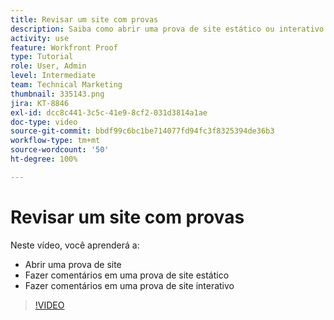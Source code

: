 ```yaml
---
title: Revisar um site com provas
description: Saiba como abrir uma prova de site estático ou interativo no  [!DNL  Workfront]  e fazer comentários.
activity: use
feature: Workfront Proof
type: Tutorial
role: User, Admin
level: Intermediate
team: Technical Marketing
thumbnail: 335143.png
jira: KT-8846
exl-id: dcc8c441-3c5c-41e9-8cf2-031d3814a1ae
doc-type: video
source-git-commit: bbdf99c6bc1be714077fd94fc3f8325394de36b3
workflow-type: tm+mt
source-wordcount: '50'
ht-degree: 100%

---
```


# Revisar um site com provas

Neste vídeo, você aprenderá a:

* Abrir uma prova de site
* Fazer comentários em uma prova de site estático
* Fazer comentários em uma prova de site interativo

>[!VIDEO](https://video.tv.adobe.com/v/335143/?quality=12&learn=on&enablevpops=1)

<!--
## Learn more
* Review an interactive proof
* Review a static proof
-->
